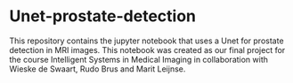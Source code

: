 # Unet-prostate-detection

This repository contains the jupyter notebook that uses a Unet for prostate detection in MRI images. This notebook was created as our final project for the course Intelligent Systems in Medical Imaging in collaboration with Wieske de Swaart, Rudo Brus and Marit Leijnse. 
